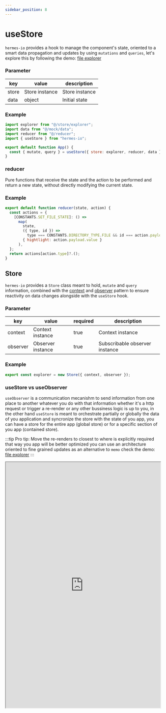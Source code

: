 ```yaml
---
sidebar_position: 8
---
```


# useStore

`hermes-io` provides a hook to manage the component's state, oriented to a smart data propagation and updates by using `mutations` and `queries`, let's explore this by following the demo: [file explorer](https://stackblitz.com/~/github.com/Maxtermax/file-explorer)

### Parameter

| key   | value          | description    |
| ----- | -------------- | -------------- |
| store | Store instance | Store instance |
| data  | object         | Initial state  |

### Example

```javascript
import explorer from "@/store/explorer";
import data from "@/mock/data";
import reducer from "@/reducer";
import { useStore } from "hermes-io";

export default function App() {
  const { mutate, query } = useStore({ store: explorer, reducer, data });
}
```

### reducer

Pure functions that receive the state and the action to be performed and return a new state, without directly modifying the current state.

### Example 

```javascript
export default function reducer(state, action) {
  const actions = {
    [CONSTANTS.SET_FILE_STATE]: () =>
      map(
        state,
        ({ type, id }) =>
          type === CONSTANTS.DIRECTORY_TYPE.FILE && id === action.payload.id,
        { hightlight: action.payload.value }
      ),
  };
  return actions[action.type]?.();
}
```


## Store

`hermes-io` provides a `Store` class meant to hold, `mutate` and `query` information, combined with the [context](/docs/api/basic/Context) and [observer](/docs/api/basic/Observer) pattern to ensure reactivity on data changes alongside with the `useStore` hook.

### Parameter

| key      | value             | required | description                    |
| -------- | ----------------- | -------- | ------------------------------ |
| context  | Context instance  | true     | Context instance               |
| observer | Observer instance | true     | Subscribable observer instance |

### Example

```javascript
export const explorer = new Store({ context, observer });
```

### useStore vs useObserver

`useObserver` is a communication mecanishm to send information from one place to another whatever you do with that information whether it's a http request or trigger a re-render or any other bussiness logic is up to you, in the other hand `useStore` is meant to orchestrate partially or globally the data of you application and syncronize the store with the state of you app, you can have a store for the entire app (global store) or for a specific section of you app (contained store).

:::tip
Pro tip: Move the re-renders to closest to where is explicitly required that way you app will be better optimized you can use an architecture oriented to fine grained updates as an alternative to `memo` check the demo: [file explorer](https://stackblitz.com/~/github.com/Maxtermax/file-explorer) 
:::

<iframe width="100%" height="800px" src="https://stackblitz.com/~/github.com/Maxtermax/file-explorer" />


### Conclusion
If you need a communication mechanism to manage business logic use `useObserver` and if you need a `store` and granually re-render components then use `useStore` alongside with `useMutations` 